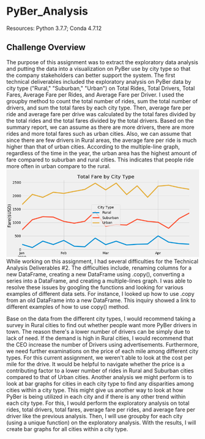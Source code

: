 # PyBer_Analysis
Resources: Python 3.7.7; Conda 4.7.12

## Challenge Overview
The purpose of this assignment was to extract the exploratory data analysis and putting the data into a visualization on PyBer use by city type so that the company stakeholders can better support the system. The first technical deliverables included the exploratory analysis on PyBer data by city type ("Rural," "Suburban," "Urban") on Total Rides, Total Drivers, Total Fares, Average Fare per Rides, and Average Fare per Driver. I used the groupby method to count the total number of rides, sum the total number of drivers, and sum the total fares by each city type. Then, average fare per ride and average fare per drive was calculated by the total fares divided by the total rides and the total fares divided by the total drivers. Based on the summary report, we can assume as there are more drivers, there are more rides and more total fares such as urban cities. Also, we can assume that since there are few drivers in Rural areas, the average fare per ride is much higher than that of urban cities. According to the multiple-line graph, regardless of the time in the year, the urban area has the highest amount of fare compared to suburban and rural cities. This indicates that people ride more often in urban compare to the rural. 
![](analysis/Fig8.png)
While working on this assignment, I had several difficulties for the Technical Analysis Deliverables #2. The difficulties include, renaming columns for a new DataFrame, creating a new DataFrame using .copy(), converting a series into a DataFrame, and creating a multiple-lines graph. I was able to resolve these issues by googling the functions and looking for various examples of different data sets. For instance, I looked up how to use .copy from an old DataFrame into a new DataFrame. This inquiry showed a link to different examples of how to use copy() method. 

Base on the data from the different city types, I would recommend taking a survey in Rural cities to find out whether people want more PyBer drivers in town. The reason there's a lower number of drivers can be simply due to lack of need. If the demand is high in Rural cities, I would recommend that the CEO increase the number of Drivers using advertisements. Furthermore, we need further examinations on the price of each mile among different city types. For this current assignment, we weren't able to look at the cost per mile for the drive. It would be helpful to navigate whether the price is a contributing factor to a lower number of rides in Rural and Suburban cities compared to that of Urban cities. Another analysis we might perform is to look at bar graphs for cities in each city type to find any disparities among cities within a city type. This might give us another way to look at how PyBer is being utilized in each city and if there is any other trend within each city type. For this, I would perform the exploratory analysis on total rides, total drivers, total fares, average fare per rides, and average fare per driver like the previous analysis. Then, I will use groupby for each city (using a unique function) on the exploratory analysis. With the results, I will create bar graphs for all cities within a city type. 
